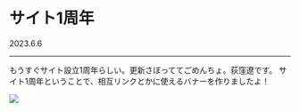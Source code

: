 # サイト1周年
2023.6.6

---
もうすぐサイト設立1周年らしい。更新さぼっててごめんちょ。荻窪遼です。
サイト1周年ということで、相互リンクとかに使えるバナーを作りましたよ！

![](/bana-.png)